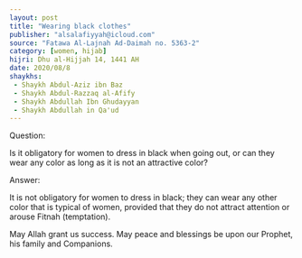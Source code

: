 ```yaml
---
layout: post
title: "Wearing black clothes"
publisher: "alsalafiyyah@icloud.com"
source: "Fatawa Al-Lajnah Ad-Daimah no. 5363-2"
category: [women, hijab]
hijri: Dhu al-Hijjah 14, 1441 AH
date: 2020/08/8
shaykhs: 
 - Shaykh Abdul-Aziz ibn Baz
 - Shaykh Abdul-Razzaq al-Afify
 - Shaykh Abdullah Ibn Ghudayyan
 - Shaykh Abdullah in Qa'ud
---
```


Question: 

Is it obligatory for women to dress in black when going out, or can they wear any color as long as it is not an attractive color?

Answer: 

It is not obligatory for women to dress in black; they can wear any other color that is typical of women, provided that they do not attract attention or arouse Fitnah (temptation). 

May Allah grant us success. May peace and blessings be upon our Prophet, his family and Companions.
